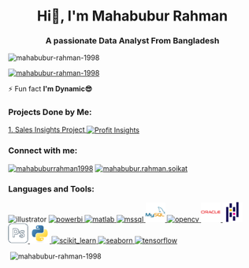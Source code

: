 <h1 align="center">Hi👋, I'm Mahabubur Rahman</h1>
<h3 align="center">A passionate Data Analyst From Bangladesh</h3>


<p align="left"> <img src="https://komarev.com/ghpvc/?username=mahabubur-rahman-1998&label=Profile%20views&color=0e75b6&style=flat" alt="mahabubur-rahman-1998" /> </p>

<p align="left"> <a href="https://github.com/MAHABUBUR-RAHMAN-1998/github-profile-trophy"><img src="https://github-profile-trophy.vercel.app/?username=mahabubur-rahman-1998" alt="mahabubur-rahman-1998" /></a> </p>

⚡ Fun fact **I'm Dynamic😎**

<h3 align="Left">Projects Done by Me:</h3>
<a href="https://github.com/MAHABUBUR-RAHMAN-1998/Data-Analysis-Projects/blob/main/README.md"> 1. Sales Insights Project </a>
<a href="https://github.com/MAHABUBUR-RAHMAN-1998/Data-Analysis-Projects/blob/main/README.md" target="blank"><img align="center" src="hhttps://github.com/MAHABUBUR-RAHMAN-1998/Data-Analysis-Projects/blob/main/1.%20Sales%20Insights/Atliq%20Hardware%20Sales%20Insights_page-0002.jpg" alt="Profit Insights" height="300" width="500" /></a>


<h3 align="left">Connect with me:</h3>
<p align="left">
<a href="https://linkedin.com/in/mahabuburrahman1998" target="blank"><img align="center" src="https://raw.githubusercontent.com/rahuldkjain/github-profile-readme-generator/master/src/images/icons/Social/linked-in-alt.svg" alt="mahabuburrahman1998" height="30" width="40" /></a>
<a href="https://fb.com/mahabubur.rahman.soikat" target="blank"><img align="center" src="https://raw.githubusercontent.com/rahuldkjain/github-profile-readme-generator/master/src/images/icons/Social/facebook.svg" alt="mahabubur.rahman.soikat" height="30" width="40" /></a>
</p>

<h3 align="left">Languages and Tools:</h3>
<p  <a href="https://www.adobe.com/products/illustrator.html" target="_blank" rel="noreferrer"> <img src="https://www.vectorlogo.zone/logos/adobe_illustrator/adobe_illustrator-icon.svg" alt="illustrator" width="40" height="40"/> </a> <a href="https://www.microsoft.com/en-us/power-platform/products/power-bi" target="_blank" rel="noreferrer"> <img src="https://upload.wikimedia.org/wikipedia/commons/c/cf/New_Power_BI_Logo.svg" alt="powerbi" width="40" height="40"/> </a> <a href="https://www.mathworks.com/" target="_blank" rel="noreferrer"> <img src="https://upload.wikimedia.org/wikipedia/commons/2/21/Matlab_Logo.png" alt="matlab" width="40" height="40"/> </a> <a href="https://www.microsoft.com/en-us/sql-server" target="_blank" rel="noreferrer"> <img src="https://www.svgrepo.com/show/303229/microsoft-sql-server-logo.svg" alt="mssql" width="40" height="40"/> </a> <a href="https://www.mysql.com/" target="_blank" rel="noreferrer"> <img src="https://raw.githubusercontent.com/devicons/devicon/master/icons/mysql/mysql-original-wordmark.svg" alt="mysql" width="40" height="40"/> </a> <a href="https://opencv.org/" target="_blank" rel="noreferrer"> <img src="https://www.vectorlogo.zone/logos/opencv/opencv-icon.svg" alt="opencv" width="40" height="40"/> </a> <a href="https://www.oracle.com/" target="_blank" rel="noreferrer"> <img src="https://raw.githubusercontent.com/devicons/devicon/master/icons/oracle/oracle-original.svg" alt="oracle" width="40" height="40"/> </a> <a href="https://pandas.pydata.org/" target="_blank" rel="noreferrer"> <img src="https://raw.githubusercontent.com/devicons/devicon/2ae2a900d2f041da66e950e4d48052658d850630/icons/pandas/pandas-original.svg" alt="pandas" width="40" height="40"/> </a> <a href="https://www.photoshop.com/en" target="_blank" rel="noreferrer"> <img src="https://raw.githubusercontent.com/devicons/devicon/master/icons/photoshop/photoshop-line.svg" alt="photoshop" width="40" height="40"/> </a> <a href="https://www.python.org" target="_blank" rel="noreferrer"> <img src="https://raw.githubusercontent.com/devicons/devicon/master/icons/python/python-original.svg" alt="python" width="40" height="40"/> </a> <a href="https://scikit-learn.org/" target="_blank" rel="noreferrer"> <img src="https://upload.wikimedia.org/wikipedia/commons/0/05/Scikit_learn_logo_small.svg" alt="scikit_learn" width="40" height="40"/> </a> <a href="https://seaborn.pydata.org/" target="_blank" rel="noreferrer"> <img src="https://seaborn.pydata.org/_images/logo-mark-lightbg.svg" alt="seaborn" width="40" height="40"/> </a> <a href="https://www.tensorflow.org" target="_blank" rel="noreferrer"> <img src="https://www.vectorlogo.zone/logos/tensorflow/tensorflow-icon.svg" alt="tensorflow" width="40" height="40"/> </a> </p>

<p>&nbsp;<img align="center" src="https://github-readme-stats.vercel.app/api?username=mahabubur-rahman-1998&show_icons=true&locale=en" alt="mahabubur-rahman-1998" /></p>
